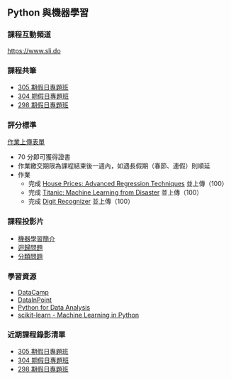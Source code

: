 ## Python 與機器學習

### 課程互動頻道

<https://www.sli.do>

### 課程共筆

- [305 期假日專題班](https://colab.research.google.com/drive/1K_eUWpB-OXi_AzydbeqbW_lxT_2aGd1Q)
- [304 期假日專題班](https://colab.research.google.com/drive/1rRujm-jfbnIb28HT5iiM4AO-NBNwBabJ)
- [298 期假日專題班](https://colab.research.google.com/drive/1Uq3FV0ayZTKbWjThr73Oc3IOaVBa_Kld)

### 評分標準

[作業上傳表單](https://goo.gl/forms/otI0IEk2x8Eliaf02)

- 70 分即可獲得證書
- 作業繳交期限為課程結束後一週內，如遇長假期（春節、連假）則順延
- 作業
    - 完成 [House Prices: Advanced Regression Techniques](https://www.kaggle.com/c/house-prices-advanced-regression-techniques) 並上傳（100）
    - 完成 [Titanic: Machine Learning from Disaster](https://www.kaggle.com/c/titanic) 並上傳（100）
    - 完成 [Digit Recognizer](https://www.kaggle.com/c/digit-recognizer) 並上傳（100）

### 課程投影片

- [機器學習簡介](https://yaojenkuo.github.io/python_4_ds/intro_2_ml.slides.html)
- [迴歸問題](https://yaojenkuo.github.io/python_4_ds/regression.slides.html)
- [分類問題](https://yaojenkuo.github.io/python_4_ds/classification.slides.html)

### 學習資源

- [DataCamp](https://www.datacamp.com?tap_a=5644-dce66f&tap_s=194899-1fb421)
- [DataInPoint](https://medium.com/datainpoint)
- [Python for Data Analysis](http://shop.oreilly.com/product/0636920023784.do)
- [scikit-learn - Machine Learning in Python](http://scikit-learn.org/stable/)

### 近期課程錄影清單

- [305 期假日專題班](https://www.youtube.com/playlist?list=PLEq7iw5uOtuUEsCoP5ivuMTsp4I_hzX8c)
- [304 期假日專題班](https://www.youtube.com/playlist?list=PLEq7iw5uOtuXT0rgocwkvrEM3r6SoaGbH)
- [298 期假日專題班](https://www.youtube.com/playlist?list=PLEq7iw5uOtuUvL7tI_hPwHMov2OygFwvN)
